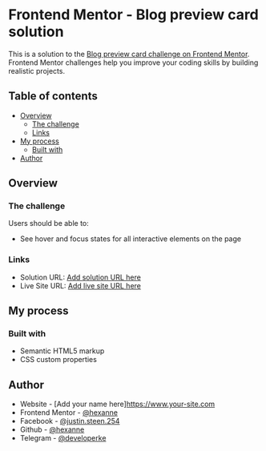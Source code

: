 # Frontend Mentor - Blog preview card solution

This is a solution to the [Blog preview card challenge on Frontend Mentor](https://www.frontendmentor.io/challenges/blog-preview-card-ckPaj01IcS). Frontend Mentor challenges help you improve your coding skills by building realistic projects. 

## Table of contents

- [Overview](#overview)
  - [The challenge](#the-challenge)
  - [Links](#links)
- [My process](#my-process)
  - [Built with](#built-with)
- [Author](#author)

## Overview

### The challenge

Users should be able to:

- See hover and focus states for all interactive elements on the page

### Links

- Solution URL: [Add solution URL here](https://your-solution-url.com)
- Live Site URL: [Add live site URL here](https://your-live-site-url.com)

## My process

### Built with

- Semantic HTML5 markup
- CSS custom properties

## Author

- Website - [Add your name here]https://www.your-site.com
- Frontend Mentor - [@hexanne](https://www.frontendmentor.io/profile/hexanne)
- Facebook - [@justin.steen.254](https://www.facebook.com/justin.steen.254)
- Github - [@hexanne](https://www.github.com/hexanne)
- Telegram - [@developerke](https://t.me/developerke)
